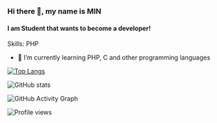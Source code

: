### Hi there 👋, my name is MIN
#### I am Student that wants to become a developer!

Skills: PHP

- 🌱 I’m currently learning PHP, C and other programming languages 

[![Top Langs](https://github-readme-stats.vercel.app/api/top-langs/?username=MIN0707)](https://github.com/anuraghazra/github-readme-stats)

![GitHub stats](https://github-readme-stats.vercel.app/api?username=MIN0707&theme=nord&show_icons=true)  

![GitHub Activity Graph](https://activity-graph.herokuapp.com/graph?username=MIN0707&theme=github)

![Profile views](https://gpvc.arturio.dev/MIN0707)
